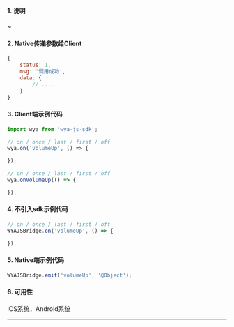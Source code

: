 #### 1. 说明

~

#### 2. Native传递参数给Client

```javascript
{
	status: 1,
	msg: '调用成功',
	data: {
		// ....
	}
}
```

#### 3. Client端示例代码

```javascript
import wya from 'wya-js-sdk';

// on / once / last / first / off
wya.on('volumeUp', () => {

});

// on / once / last / first / off
wya.onVolumeUp(() => {

});
```

#### 4. 不引入sdk示例代码

```javascript
// on / once / last / first / off
WYAJSBridge.on('volumeUp', () => {

});
```

#### 5. Native端示例代码

```javascript
WYAJSBridge.emit('volumeUp', '@Object');
```

#### 6. 可用性

iOS系统，Android系统

---------

